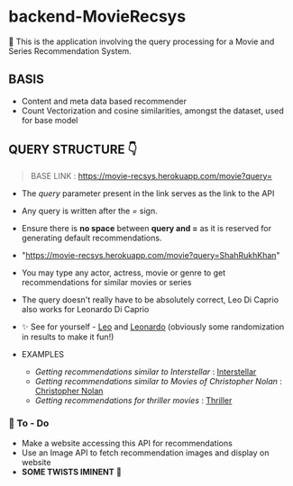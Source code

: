 # backend-MovieRecsys
:large_orange_diamond: This is the application involving the query processing for a Movie and Series Recommendation System.

## BASIS
- Content and meta data based recommender
- Count Vectorization and cosine similarities, amongst the dataset, used for base model
## **QUERY STRUCTURE** :point_down:
> BASE LINK : https://movie-recsys.herokuapp.com/movie?query=

  - The *query* parameter present in the link serves as the link to the API 
  - Any query is written after the *=* sign. 
  - Ensure there is **no space** between **query and =** as it is reserved for generating default recommendations.
  - "https://movie-recsys.herokuapp.com/movie?query=ShahRukhKhan"

- You may type any actor, actress, movie or genre to get recommendations for similar movies or series
- The query doesn't really have to be absolutely correct, Leo Di Caprio also works for Leonardo Di Caprio 
- :sparkles: See for yourself - [Leo](https://movie-recsys.herokuapp.com/movie?query=LeoDicaprio) and [Leonardo](https://movie-recsys.herokuapp.com/movie?query=LeonardodiCaprio) (obviously some randomization in results to make it fun!)
- EXAMPLES
  - *Getting recommendations similar to Interstellar* : [Interstellar](https://movie-recsys.herokuapp.com/movie?query=Interstellar)
  - *Getting recommendations similar to Movies of Christopher Nolan* : [Christopher Nolan](https://movie-recsys.herokuapp.com/movie?query=ChristopherNolan)
  - *Getting recommendations for thriller movies* : [Thriller](https://movie-recsys.herokuapp.com/movie?query=thriller)


### :construction: To - Do 
  - Make a website accessing this API for recommendations 
  - Use an Image API to fetch recommendation images and display on website
  - **SOME TWISTS IMINENT** :wave:

